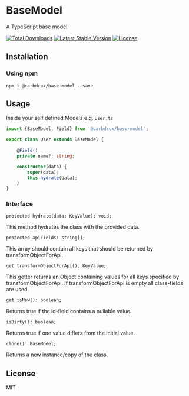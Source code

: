 # BaseModel
A TypeScript base model

<a href="https://www.npmjs.com/package/@carbdrox/base-model"><img src="https://img.shields.io/npm/dt/@carbdrox/base-model" alt="Total Downloads"></a>
<a href="https://www.npmjs.com/package/@carbdrox/base-model"><img src="https://img.shields.io/npm/v/@carbdrox/base-model" alt="Latest Stable Version"></a>
<a href="https://www.npmjs.com/package/@carbdrox/base-model"><img src="https://img.shields.io/npm/l/@carbdrox/base-model" alt="License"></a>

## Installation

### Using npm

```
npm i @carbdrox/base-model --save
```

## Usage
Inside your self defined Models e.g. `User.ts`

```typescript
import {BaseModel, Field} from '@carbdrox/base-model';

export class User extends BaseModel {
    
    @Field()
    private name?: string;

    constructor(data) {
        super(data);
        this.hydrate(data);
    }
}
```

### Interface

`protected hydrate(data: KeyValue): void;`

This method hydrates the class with the provided data.


`protected apiFields: string[];`

This array should contain all keys that should be returned by transformObjectForApi.


`get transformObjectForApi(): KeyValue;`

This getter returns an Object containing values for all keys specified by transformObjectForApi. 
If transformObjectForApi is empty all class-fields are used.


`get isNew(): boolean;`

Returns true if the id-field contains a nullable value.


`isDirty(): boolean;`

Returns true if one value differs from the initial value.

`clone(): BaseModel;`

Returns a new instance/copy of the class.


## License

MIT
